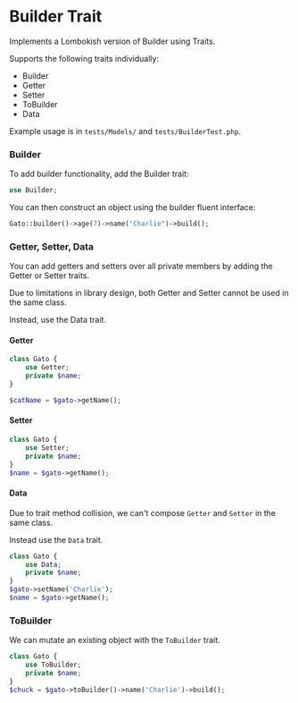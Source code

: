 # Builder Trait

Implements a Lombokish version of Builder using Traits.

Supports the following traits individually:
- Builder
- Getter
- Setter
- ToBuilder
- Data

Example usage is in `tests/Models/` and `tests/BuilderTest.php`.

### Builder
To add builder functionality, add the Builder trait:
```php
use Builder;
```
You can then construct an object using the builder fluent interface:

```php
Gato::builder()->age(7)->name("Charlie")->build();
```

### Getter, Setter, Data
You can add getters and setters over all private members by adding the Getter or Setter traits.

Due to limitations in library design, both Getter and Setter cannot be used in the same class.

Instead, use the Data trait.

#### Getter
```php
class Gato {
    use Getter;
    private $name;
}

$catName = $gato->getName();
```

#### Setter
```php
class Gato {
    use Setter;
    private $name;
}
$name = $gato->getName();
```

#### Data
Due to trait method collision, we can't compose `Getter` and `Setter` in the same class.

Instead use the `Data` trait.

```php
class Gato {
    use Data;
    private $name;
}
$gato->setName('Charlie');
$name = $gato->getName();
```

### ToBuilder
We can mutate an existing object with the `ToBuilder` trait.

```php
class Gato {
    use ToBuilder;
    private $name;
}
$chuck = $gato->toBuilder()->name('Charlie')->build();
```